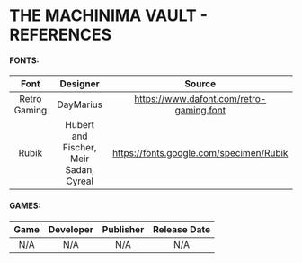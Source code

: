 # THE MACHINIMA VAULT - REFERENCES

#### FONTS:

|     Font     |                Designer                |                  Source                  |
| :----------: | :------------------------------------: | :--------------------------------------: |
| Retro Gaming |               DayMarius                | https://www.dafont.com/retro-gaming.font |
|    Rubik     | Hubert and Fischer, Meir Sadan, Cyreal | https://fonts.google.com/specimen/Rubik  |

#### GAMES:

| Game | Developer | Publisher | Release Date |
| :--: | :-------: | :-------: | :----------: |
| N/A  |    N/A    |    N/A    |     N/A      |
